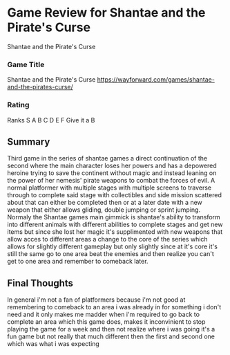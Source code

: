 # Game Review for Shantae and the Pirate's Curse
Shantae and the Pirate's Curse
### Game Title
Shantae and the Pirate's Curse
https://wayforward.com/games/shantae-and-the-pirates-curse/
### Rating
Ranks S A B C D E F Give it a B 

## Summary
Third game in the series of shantae games a direct continuation of the second where the main character loses her powers and has a depowered heroine trying to save the continent without magic and instead leaning on the power of her nemesis' pirate weapons to combat the forces of evil. A normal platformer with multiple stages with multiple screens to traverse through to complete said stage with collectibles and side mission scattered about that can either be completed then or at a later date with a new weapon that either allows gliding, double jumping or sprint jumping. Normaly the Shantae games main gimmick is shantae's ability to transform into different animals with different abilities to complete stages and get new items but since she lost her magic it's supplimented with new weapons that allow acces to different areas a change to the core of the series which allows for slightly different gameplay but only slightly since at it's core it's still the same go to one area beat the enemies and then realize you can't get to one area and remember to comeback later.

## Final Thoughts
In general i'm not a fan of platformers because i'm not good at remembering to comeback to an area i was already in for something i don't need and it only makes me madder when i'm required to go back to complete an area which this game does, makes it inconvinient to stop playing the game for a week and then not realize where i was going it's a fun game but not really that much different then the first and second one which was what i was expecting


